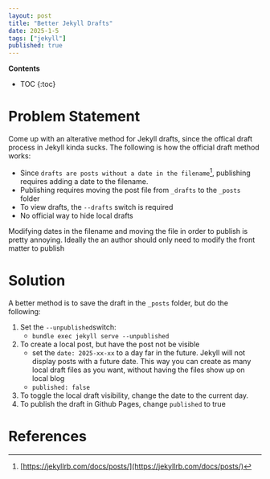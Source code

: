 ```yaml
---
layout: post
title: "Better Jekyll Drafts"
date: 2025-1-5
tags: ["jekyll"]
published: true
---
```


**Contents**
* TOC
{:toc}

# Problem Statement

Come up with an alterative method for Jekyll drafts, since the offical draft process in Jekyll kinda sucks. The following is how the official draft method works:

* Since `drafts are posts without a date in the filename`[^1], publishing requires adding a date to the filename.
* Publishing requires moving the post file from `_drafts` to the `_posts` folder
* To view drafts, the `--drafts` switch is required
* No official way to hide local drafts

Modifying dates in the filename and moving the file in order to publish is pretty annoying. Ideally the an author should only need to modify the front matter to publish

# Solution

A better method is to save the draft in the `_posts` folder, but do the following:

1. Set the `--unpublished`switch:
    * `bundle exec jekyll serve --unpublished`
2. To create a local post, but have the post not be visible
    * set the `date: 2025-xx-xx` to a day far in the future. Jekyll will not display posts with a future date. This way you can create as many local draft files as you want, without having the files show up on local blog
    * `published: false`
3. To toggle the local draft visibility, change the date to the current day.
4. To publish the draft in Github Pages, change `published` to true

# References

[^1]: [https://jekyllrb.com/docs/posts/](https://jekyllrb.com/docs/posts/)